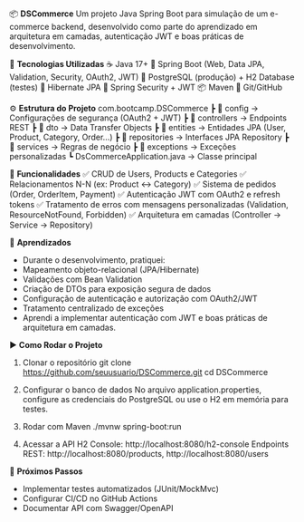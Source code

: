 📦 **DSCommerce**
Um projeto Java Spring Boot para simulação de um e-commerce backend, desenvolvido como parte do 
aprendizado em arquitetura em camadas, autenticação JWT e boas práticas de desenvolvimento.

🚀 **Tecnologias Utilizadas**
☕ Java 17+
🍃 Spring Boot (Web, Data JPA, Validation, Security, OAuth2, JWT)
🐘 PostgreSQL (produção) + H2 Database (testes)
🧩 Hibernate JPA
🔑 Spring Security + JWT
📦 Maven
🐙 Git/GitHub

⚙️ **Estrutura do Projeto**
com.bootcamp.DSCommerce
 ┣ 📂 config        → Configurações de segurança (OAuth2 + JWT)
 ┣ 📂 controllers   → Endpoints REST
 ┣ 📂 dto           → Data Transfer Objects
 ┣ 📂 entities      → Entidades JPA (User, Product, Category, Order…)
 ┣ 📂 repositories  → Interfaces JPA Repository
 ┣ 📂 services      → Regras de negócio
 ┣ 📂 exceptions    → Exceções personalizadas
 ┗ DsCommerceApplication.java → Classe principal

 🔐 **Funcionalidades**
✅ CRUD de Users, Products e Categories
✅ Relacionamentos N-N (ex: Product ↔ Category)
✅ Sistema de pedidos (Order, OrderItem, Payment)
✅ Autenticação JWT com OAuth2 e refresh tokens
✅ Tratamento de erros com mensagens personalizadas (Validation, ResourceNotFound, Forbidden)
✅ Arquitetura em camadas (Controller → Service → Repository)

📖 **Aprendizados**
- Durante o desenvolvimento, pratiquei:
- Mapeamento objeto-relacional (JPA/Hibernate)
- Validações com Bean Validation
- Criação de DTOs para exposição segura de dados
- Configuração de autenticação e autorização com OAuth2/JWT
- Tratamento centralizado de exceções
- Aprendi a implementar autenticação com JWT e boas práticas de arquitetura em camadas.

▶️ **Como Rodar o Projeto**
1. Clonar o repositório
git clone https://github.com/seuusuario/DSCommerce.git
cd DSCommerce

2. Configurar o banco de dados
No arquivo application.properties, configure as credenciais do PostgreSQL ou use o H2 em memória para testes.

3. Rodar com Maven
./mvnw spring-boot:run

4. Acessar a API
H2 Console: http://localhost:8080/h2-console
Endpoints REST: http://localhost:8080/products, http://localhost:8080/users

📌 **Próximos Passos**
- Implementar testes automatizados (JUnit/MockMvc)
- Configurar CI/CD no GitHub Actions
- Documentar API com Swagger/OpenAPI

